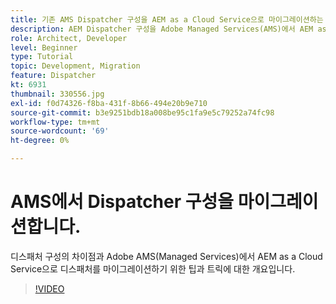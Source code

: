 ```yaml
---
title: 기존 AMS Dispatcher 구성을 AEM as a Cloud Service으로 마이그레이션하는 방법
description: AEM Dispatcher 구성을 Adobe Managed Services(AMS)에서 AEM as a Cloud Service으로 마이그레이션하기 위한 팁과 트릭
role: Architect, Developer
level: Beginner
type: Tutorial
topic: Development, Migration
feature: Dispatcher
kt: 6931
thumbnail: 330556.jpg
exl-id: f0d74326-f8ba-431f-8b66-494e20b9e710
source-git-commit: b3e9251bdb18a008be95c1fa9e5c79252a74fc98
workflow-type: tm+mt
source-wordcount: '69'
ht-degree: 0%

---
```


# AMS에서 Dispatcher 구성을 마이그레이션합니다.

디스패처 구성의 차이점과 Adobe AMS(Managed Services)에서 AEM as a Cloud Service으로 디스패처를 마이그레이션하기 위한 팁과 트릭에 대한 개요입니다.

>[!VIDEO](https://video.tv.adobe.com/v/330556?quality=12&learn=on)
